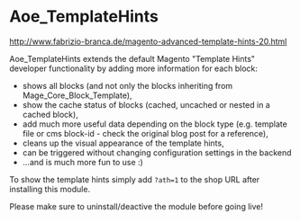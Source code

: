 # Aoe_TemplateHints

http://www.fabrizio-branca.de/magento-advanced-template-hints-20.html

Aoe_TemplateHints extends the default Magento "Template Hints" developer functionality by adding more information for each block:

- shows all blocks (and not only the blocks inheriting from Mage_Core_Block_Template),
- show the cache status of blocks (cached, uncached or nested in a cached block),
- add much more useful data depending on the block type (e.g. template file or cms block-id - check the original blog post for a reference),
- cleans up the visual appearance of the template hints,
- can be triggered without changing configuration settings in the backend
- ...and is much more fun to use :)

To show the template hints simply add `?ath=1` to the shop URL after installing this module.

Please make sure to uninstall/deactive the module before going live!
